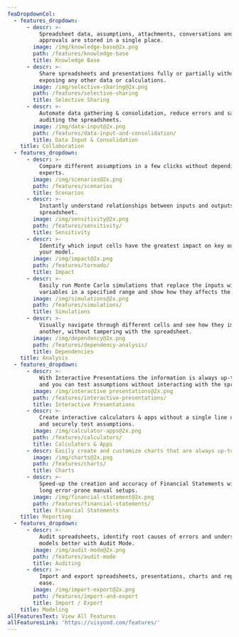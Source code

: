```yaml
---
feaDropdownCol:
  - features_dropdown:
      - descr: >-
          Spreadsheet data, assumptions, attachments, conversations and
          approvals are stored in a single place.
        image: /img/knowledge-base@2x.png
        path: /features/knowledge-base
        title: Knowledge Base
      - descr: >-
          Share spreadsheets and presentations fully or partially without
          exposing any other data or calculations.
        image: /img/selective-sharing@2x.png
        path: /features/selective-sharing
        title: Selective Sharing
      - descr: >-
          Automate data gathering & consolidation, reduce errors and save time
          auditing the spreadsheets.
        image: /img/data-input@2x.png
        path: /features/data-input-and-consolidation/
        title: Data Input & Consolidation
    title: Collaboration
  - features_dropdown:
      - descr: >-
          Compare different assumptions in a few clicks without depending on
          experts.
        image: /img/scenarios@2x.png
        path: /features/scenarios
        title: Scenarios
      - descr: >-
          Instantly understand relationships between inputs and outputs of your
          spreadsheet.
        image: /img/sensitivity@2x.png
        path: /features/sensitivity/
        title: Sensitivity
      - descr: >-
          Identify which input cells have the greatest impact on key outputs of
          your model.
        image: /img/impact@2x.png
        path: /features/tornado/
        title: Impact
      - descr: >-
          Easily run Monte Carlo simulations that replace the inputs with random
          variables in a specified range and show how they affects the output.
        image: /img/simulations@2x.png
        path: /features/simulations/
        title: Simulations
      - descr: >-
          Visually navigate through different cells and see how they impact one
          another, without tampering with the spreadsheet.
        image: /img/dependency@2x.png
        path: /features/dependency-analysis/
        title: Dependencies
    title: Analysis
  - features_dropdown:
      - descr: >-
          With Interactive Presentations the information is always up-to-date,
          and you can test assumptions without interacting with the spreadsheet.
        image: /img/interactive presentations@2x.png
        path: /features/interactive-presentations/
        title: Interactive Presentations
      - descr: >-
          Create interactive calculators & apps without a single line of code
          and securely test assumptions.
        image: /img/calculator-apps@2x.png
        path: /features/calculators/
        title: Calculators & Apps
      - descr: Easily create and customize charts that are always up-to-date.
        image: /img/charts@2x.png
        path: /features/charts/
        title: Charts
      - descr: >-
          Speed-up the creation and accuracy of Financial Statements without
          long error-prone manual setups.
        image: /img/financial-statement@2x.png
        path: /features/financial-statements/
        title: Financial Statements
    title: Reporting
  - features_dropdown:
      - descr: >-
          Audit spreadsheets, identify root causes of errors and understand your
          models better with Audit Mode.
        image: /img/audit-mode@2x.png
        path: /features/audit-mode
        title: Auditing
      - descr: >-
          Import and export spreadsheets, presentations, charts and reports with
          ease.
        image: /img/import-export@2x.png
        path: /features/import-and-export
        title: Import / Export
    title: Modeling
allFeaturesText: View All Features
allFeaturesLink: 'https://visyond.com/features/'
---
```


